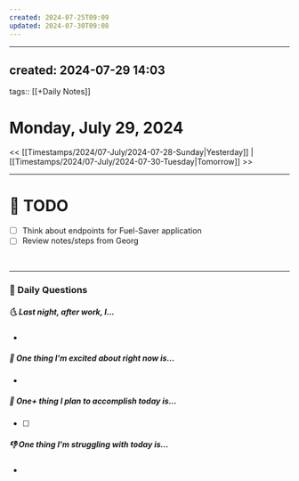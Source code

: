 ```yaml
---
created: 2024-07-25T09:09
updated: 2024-07-30T09:08
---
```

---
created: 2024-07-29 14:03
---
tags:: [[+Daily Notes]]

# Monday, July 29, 2024

<< [[Timestamps/2024/07-July/2024-07-28-Sunday|Yesterday]] | [[Timestamps/2024/07-July/2024-07-30-Tuesday|Tomorrow]] >>

---
# 📝 TODO
- [ ] Think about endpoints for Fuel-Saver application
- [ ] Review notes/steps from Georg 
<br>


---
### 📅 Daily Questions
##### 🌜 Last night, after work, I...
- 

##### 🙌 One thing I'm excited about right now is...
- 

##### 🚀 One+ thing I plan to accomplish today is...
- [ ] 

##### 👎 One thing I'm struggling with today is...
- 

